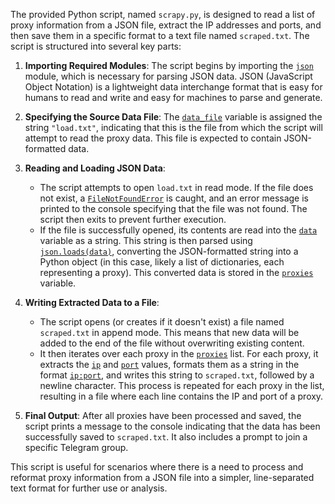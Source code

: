 The provided Python script, named `scrapy.py`, is designed to read a list of proxy information from a JSON file, extract the IP addresses and ports, and then save them in a specific format to a text file named `scraped.txt`. The script is structured into several key parts:

1. **Importing Required Modules**: The script begins by importing the [`json`](command:_github.copilot.openSymbolFromReferences?%5B%7B%22%24mid%22%3A1%2C%22fsPath%22%3A%22c%3A%5C%5CProgram%20Files%5C%5CPython312%5C%5CLib%5C%5Cjson%5C%5C__init__.py%22%2C%22_sep%22%3A1%2C%22path%22%3A%22%2Fc%3A%2FProgram%20Files%2FPython312%2FLib%2Fjson%2F__init__.py%22%2C%22scheme%22%3A%22file%22%7D%2C%7B%22line%22%3A0%2C%22character%22%3A0%7D%5D "c:\Program Files\Python312\Lib\json\__init__.py") module, which is necessary for parsing JSON data. JSON (JavaScript Object Notation) is a lightweight data interchange format that is easy for humans to read and write and easy for machines to parse and generate.

2. **Specifying the Source Data File**: The [`data_file`](command:_github.copilot.openSymbolFromReferences?%5B%7B%22%24mid%22%3A1%2C%22fsPath%22%3A%22c%3A%5C%5CUsers%5C%5Cmfwba%5C%5CDesktop%5C%5CfineProxy%20Proxylist%20Scrapper%20%40wiseroldman%5C%5Cscrapy.py%22%2C%22_sep%22%3A1%2C%22path%22%3A%22%2Fc%3A%2FUsers%2Fmfwba%2FDesktop%2FfineProxy%20Proxylist%20Scrapper%20%40wiseroldman%2Fscrapy.py%22%2C%22scheme%22%3A%22file%22%7D%2C%7B%22line%22%3A2%2C%22character%22%3A0%7D%5D "c:\Users\mfwba\Desktop\fineProxy Proxylist Scrapper @wiseroldman\scrapy.py") variable is assigned the string `"load.txt"`, indicating that this is the file from which the script will attempt to read the proxy data. This file is expected to contain JSON-formatted data.

3. **Reading and Loading JSON Data**:
    - The script attempts to open `load.txt` in read mode. If the file does not exist, a [`FileNotFoundError`](command:_github.copilot.openSymbolFromReferences?%5B%7B%22%24mid%22%3A1%2C%22fsPath%22%3A%22c%3A%5C%5CUsers%5C%5Cmfwba%5C%5C.vscode%5C%5Cextensions%5C%5Cms-python.vscode-pylance-2024.6.1%5C%5Cdist%5C%5Ctypeshed-fallback%5C%5Cstdlib%5C%5Cbuiltins.pyi%22%2C%22_sep%22%3A1%2C%22path%22%3A%22%2Fc%3A%2FUsers%2Fmfwba%2F.vscode%2Fextensions%2Fms-python.vscode-pylance-2024.6.1%2Fdist%2Ftypeshed-fallback%2Fstdlib%2Fbuiltins.pyi%22%2C%22scheme%22%3A%22file%22%7D%2C%7B%22line%22%3A1942%2C%22character%22%3A6%7D%5D "c:\Users\mfwba\.vscode\extensions\ms-python.vscode-pylance-2024.6.1\dist\typeshed-fallback\stdlib\builtins.pyi") is caught, and an error message is printed to the console specifying that the file was not found. The script then exits to prevent further execution.
    - If the file is successfully opened, its contents are read into the [`data`](command:_github.copilot.openSymbolFromReferences?%5B%7B%22%24mid%22%3A1%2C%22fsPath%22%3A%22c%3A%5C%5CUsers%5C%5Cmfwba%5C%5CDesktop%5C%5CfineProxy%20Proxylist%20Scrapper%20%40wiseroldman%5C%5Cscrapy.py%22%2C%22_sep%22%3A1%2C%22path%22%3A%22%2Fc%3A%2FUsers%2Fmfwba%2FDesktop%2FfineProxy%20Proxylist%20Scrapper%20%40wiseroldman%2Fscrapy.py%22%2C%22scheme%22%3A%22file%22%7D%2C%7B%22line%22%3A6%2C%22character%22%3A4%7D%5D "c:\Users\mfwba\Desktop\fineProxy Proxylist Scrapper @wiseroldman\scrapy.py") variable as a string. This string is then parsed using [`json.loads(data)`](command:_github.copilot.openSymbolFromReferences?%5B%7B%22%24mid%22%3A1%2C%22fsPath%22%3A%22c%3A%5C%5CProgram%20Files%5C%5CPython312%5C%5CLib%5C%5Cjson%5C%5C__init__.py%22%2C%22_sep%22%3A1%2C%22path%22%3A%22%2Fc%3A%2FProgram%20Files%2FPython312%2FLib%2Fjson%2F__init__.py%22%2C%22scheme%22%3A%22file%22%7D%2C%7B%22line%22%3A0%2C%22character%22%3A0%7D%5D "c:\Program Files\Python312\Lib\json\__init__.py"), converting the JSON-formatted string into a Python object (in this case, likely a list of dictionaries, each representing a proxy). This converted data is stored in the [`proxies`](command:_github.copilot.openSymbolFromReferences?%5B%7B%22%24mid%22%3A1%2C%22fsPath%22%3A%22c%3A%5C%5CUsers%5C%5Cmfwba%5C%5CDesktop%5C%5CfineProxy%20Proxylist%20Scrapper%20%40wiseroldman%5C%5Cscrapy.py%22%2C%22_sep%22%3A1%2C%22path%22%3A%22%2Fc%3A%2FUsers%2Fmfwba%2FDesktop%2FfineProxy%20Proxylist%20Scrapper%20%40wiseroldman%2Fscrapy.py%22%2C%22scheme%22%3A%22file%22%7D%2C%7B%22line%22%3A11%2C%22character%22%3A0%7D%5D "c:\Users\mfwba\Desktop\fineProxy Proxylist Scrapper @wiseroldman\scrapy.py") variable.

4. **Writing Extracted Data to a File**:
    - The script opens (or creates if it doesn't exist) a file named `scraped.txt` in append mode. This means that new data will be added to the end of the file without overwriting existing content.
    - It then iterates over each proxy in the [`proxies`](command:_github.copilot.openSymbolFromReferences?%5B%7B%22%24mid%22%3A1%2C%22fsPath%22%3A%22c%3A%5C%5CUsers%5C%5Cmfwba%5C%5CDesktop%5C%5CfineProxy%20Proxylist%20Scrapper%20%40wiseroldman%5C%5Cscrapy.py%22%2C%22_sep%22%3A1%2C%22path%22%3A%22%2Fc%3A%2FUsers%2Fmfwba%2FDesktop%2FfineProxy%20Proxylist%20Scrapper%20%40wiseroldman%2Fscrapy.py%22%2C%22scheme%22%3A%22file%22%7D%2C%7B%22line%22%3A11%2C%22character%22%3A0%7D%5D "c:\Users\mfwba\Desktop\fineProxy Proxylist Scrapper @wiseroldman\scrapy.py") list. For each proxy, it extracts the [`ip`](command:_github.copilot.openSymbolFromReferences?%5B%7B%22%24mid%22%3A1%2C%22fsPath%22%3A%22c%3A%5C%5CUsers%5C%5Cmfwba%5C%5CDesktop%5C%5CfineProxy%20Proxylist%20Scrapper%20%40wiseroldman%5C%5Cscrapy.py%22%2C%22_sep%22%3A1%2C%22path%22%3A%22%2Fc%3A%2FUsers%2Fmfwba%2FDesktop%2FfineProxy%20Proxylist%20Scrapper%20%40wiseroldman%2Fscrapy.py%22%2C%22scheme%22%3A%22file%22%7D%2C%7B%22line%22%3A16%2C%22character%22%3A4%7D%5D "c:\Users\mfwba\Desktop\fineProxy Proxylist Scrapper @wiseroldman\scrapy.py") and [`port`](command:_github.copilot.openSymbolFromReferences?%5B%7B%22%24mid%22%3A1%2C%22fsPath%22%3A%22c%3A%5C%5CUsers%5C%5Cmfwba%5C%5CDesktop%5C%5CfineProxy%20Proxylist%20Scrapper%20%40wiseroldman%5C%5Cscrapy.py%22%2C%22_sep%22%3A1%2C%22path%22%3A%22%2Fc%3A%2FUsers%2Fmfwba%2FDesktop%2FfineProxy%20Proxylist%20Scrapper%20%40wiseroldman%2Fscrapy.py%22%2C%22scheme%22%3A%22file%22%7D%2C%7B%22line%22%3A17%2C%22character%22%3A4%7D%5D "c:\Users\mfwba\Desktop\fineProxy Proxylist Scrapper @wiseroldman\scrapy.py") values, formats them as a string in the format [`ip:port`](command:_github.copilot.openSymbolFromReferences?%5B%7B%22%24mid%22%3A1%2C%22fsPath%22%3A%22c%3A%5C%5CUsers%5C%5Cmfwba%5C%5CDesktop%5C%5CfineProxy%20Proxylist%20Scrapper%20%40wiseroldman%5C%5Cscrapy.py%22%2C%22_sep%22%3A1%2C%22path%22%3A%22%2Fc%3A%2FUsers%2Fmfwba%2FDesktop%2FfineProxy%20Proxylist%20Scrapper%20%40wiseroldman%2Fscrapy.py%22%2C%22scheme%22%3A%22file%22%7D%2C%7B%22line%22%3A16%2C%22character%22%3A4%7D%5D "c:\Users\mfwba\Desktop\fineProxy Proxylist Scrapper @wiseroldman\scrapy.py"), and writes this string to `scraped.txt`, followed by a newline character. This process is repeated for each proxy in the list, resulting in a file where each line contains the IP and port of a proxy.

5. **Final Output**: After all proxies have been processed and saved, the script prints a message to the console indicating that the data has been successfully saved to `scraped.txt`. It also includes a prompt to join a specific Telegram group.

This script is useful for scenarios where there is a need to process and reformat proxy information from a JSON file into a simpler, line-separated text format for further use or analysis.
